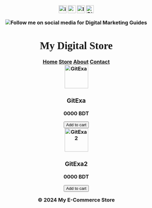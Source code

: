  <!DOCTYPE html>
<html lang="en">
<head>
<h3 align="center">
<p dir="auto"><a href="https://www.instagram.com/free_shaam/" rel="nofollow"><img src="https://img.shields.io/static/v1?message=Instagram&logo=instagram&label=&color=000&logoColor=white&labelColor=&style=for-the-badge" height="25" alt="instagram logo" alt="Instagram" data-canonical-src="https://img.shields.io/badge/Instagram-1877F2?style=for-the-badge&amp;logo=instagram&amp;logoColor=white" style="max-width: 100%;"></a>
<a href="https://digimopee.wordpress.com/" rel="nofollow"><img src="https://img.shields.io/static/v1?message=Website&logo=Website&label=&color=000&logoColor=white&labelColor=&style=for-the-badge" height="25" alt="website logo" alt="Website" data-canonical-src="https://img.shields.io/badge/Website-0077B5?style=for-the-badge&amp;logo=Website&amp;logoColor=white" style="max-width: 100%;"></a>
<a href="https://www.linkedin.com/in/mujahidopee/" rel="nofollow"><img src="https://img.shields.io/static/v1?message=LinkedIn&logo=linkedin&label=&color=000&logoColor=white&labelColor=&style=for-the-badge" height="25" alt="linkedin logo" alt="Linkedin" data-canonical-src="https://img.shields.io/badge/LinkedIn-0077B5?style=for-the-badge&amp;logo=linkedin&amp;logoColor=white" style="max-width: 100%;"></a>
<a href="https://discord.com/channels/@me/951617301818540093/1240266351105282079" rel="nofollow"><img src="https://img.shields.io/static/v1?message=Discord&logo=Discord&label=&color=000&logoColor=white&labelColor=&style=for-the-badge" height="25" alt="Discord Logo" alt="Discord" data-canonical-src="https://img.shields.io/badge/Discord-0077B5?style=for-the-badge&amp;logo=Discord&amp;logoColor=white" style="max-width: 100%;"></a>
</p>
</head>
<body>
<img src="https://cdn.discordapp.com/attachments/951617301818540093/1239817967370240000/2.png?ex=6646f0f6&is=66459f76&hm=d4b6d6bf11664f80ecdf536303913d866b96f0619c4616ed761f2d55db8106a0&" alt="Follow me on social media for Digital Marketing Guides">

<div class="header">
  <h1 style="font-family:'Times New Roman', Times, serif;">My Digital Store</h1>
</div>

<div class="nav">
  <a href="https://digimopee.wordpress.com/">Home</a>
  <a href="https://digimopee.wordpress.com/store/">Store</a>
  <a href="https://digimopee.wordpress.com/about/">About</a>
  <a href="https://digimopee.wordpress.com/contact/">Contact</a>
</div>

<div class="container">
  <div class="product-grid">
    <div class="product">
      <img src="https://cdn.discordapp.com/attachments/951617301818540093/1241827783567609876/IMG_5005.jpg?ex=664b9dbf&is=664a4c3f&hm=2853904ad89a6b0b03d8a126c563020bb57c50fc11aec65f5e4b6ac7e4324320&" alt="GitExa" width="75" height="75">
      <h3>GitExa</h3>
      <p>0000 BDT</p>
      <a href="https://business.facebook.com/commerce/catalogs/413988408071853/products?business_id=356473753929127" style="text-decoration: none;">
  <button type="button">Add to cart</button>
</a>
    </div>
    <div class="container">
  <div class="product-grid">
    <div class="product">
      <img src="https://cdn.discordapp.com/attachments/951617301818540093/1241827784096088214/IMG_5012.jpg?ex=664b9dbf&is=664a4c3f&hm=27c96bba8a9e135d12e8f5b7a3e723f1346cd3287fef434cfd49d2878d63ebb3&" alt="GitExa2" width="75" height="75">
      <h3>GitExa2</h3>
      <p>0000 BDT</p>
      <a href="https://business.facebook.com/commerce/catalogs/413988408071853/products?business_id=356473753929127" style="text-decoration: none;">
  <button type="button">Add to cart</button>
</a>
    </div>
  </div>
</div>

<div class="footer">
  <p style="font-size:1em;">© 2024 My E-Commerce Store</p>
</div>
</body>
</html>
